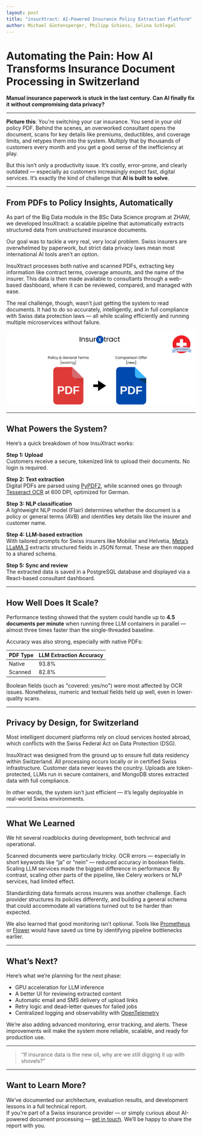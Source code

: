 ```yaml
---
layout: post
title: "insurXtract: AI-Powered Insurance Policy Extraction Platform"
author: Michael Güntensperger, Philipp Schiess, Selina Schlegel
---
```


# Automating the Pain: How AI Transforms Insurance Document Processing in Switzerland

**Manual insurance paperwork is stuck in the last century. Can AI finally fix it without compromising data privacy?**

---

**Picture this**: You're switching your car insurance. You send in your old policy PDF. Behind the scenes, an overworked consultant opens the document, scans for key details like premiums, deductibles, and coverage limits, and retypes them into the system. Multiply that by thousands of customers every month and you get a good sense of the inefficiency at play.

But this isn’t only a productivity issue. It’s costly, error-prone, and clearly outdated — especially as customers increasingly expect fast, digital services. It’s exactly the kind of challenge that **AI is built to solve**.

---

## From PDFs to Policy Insights, Automatically

As part of the Big Data module in the BSc Data Science program at ZHAW, we developed InsuXtract: a scalable pipeline that automatically extracts structured data from unstructured insurance documents.

Our goal was to tackle a very real, very local problem. Swiss insurers are overwhelmed by paperwork, but strict data privacy laws mean most international AI tools aren’t an option.

InsuXtract processes both native and scanned PDFs, extracting key information like contract terms, coverage amounts, and the name of the insurer. This data is then made available to consultants through a web-based dashboard, where it can be reviewed, compared, and managed with ease.

The real challenge, though, wasn’t just getting the system to read documents. It had to do so accurately, intelligently, and in full compliance with Swiss data protection laws — all while scaling efficiently and running multiple microservices without failure.
<p align="center">
<img src="/assets/img/2025-05-30-group12-insurXract.png" width="700" alt="Core Concept">
</p>

---

## What Powers the System?

Here’s a quick breakdown of how InsuXtract works:

**Step 1: Upload**  
Customers receive a secure, tokenized link to upload their documents. No login is required.

**Step 2: Text extraction**  
Digital PDFs are parsed using [PyPDF2](https://pypi.org/project/PyPDF2/), while scanned ones go through [Tesseract OCR](https://github.com/tesseract-ocr/tesseract) at 600 DPI, optimized for German.

**Step 3: NLP classification**  
A lightweight NLP model (Flair) determines whether the document is a policy or general terms (AVB) and identifies key details like the insurer and customer name.

**Step 4: LLM-based extraction**  
With tailored prompts for Swiss insurers like Mobiliar and Helvetia, [Meta’s LLaMA 3](https://ai.meta.com/llama/) extracts structured fields in JSON format. These are then mapped to a shared schema.

**Step 5: Sync and review**  
The extracted data is saved in a PostgreSQL database and displayed via a React-based consultant dashboard.

---

## How Well Does It Scale?

Performance testing showed that the system could handle up to **4.5 documents per minute** when running three LLM containers in parallel — almost three times faster than the single-threaded baseline.

Accuracy was also strong, especially with native PDFs:

| PDF Type | LLM Extraction Accuracy |
|----------|-------------------------|
| Native   | 93.8%                   |
| Scanned  | 82.8%                   |

Boolean fields (such as "covered: yes/no") were most affected by OCR issues. Nonetheless, numeric and textual fields held up well, even in lower-quality scans.

---

## Privacy by Design, for Switzerland

Most intelligent document platforms rely on cloud services hosted abroad, which conflicts with the Swiss Federal Act on Data Protection (DSG).

InsuXtract was designed from the ground up to ensure full data residency within Switzerland. All processing occurs locally or in certified Swiss infrastructure. Customer data never leaves the country. Uploads are token-protected, LLMs run in secure containers, and MongoDB stores extracted data with full compliance. 

In other words, the system isn’t just efficient — it’s legally deployable in real-world Swiss environments.

---

## What We Learned

We hit several roadblocks during development, both technical and operational.

Scanned documents were particularly tricky. OCR errors — especially in short keywords like “ja” or “nein” — reduced accuracy in boolean fields. Scaling LLM services made the biggest difference in performance. By contrast, scaling other parts of the pipeline, like Celery workers or NLP services, had limited effect.

Standardizing data formats across insurers was another challenge. Each provider structures its policies differently, and building a general schema that could accommodate all variations turned out to be harder than expected. 

We also learned that good monitoring isn’t optional. Tools like [Prometheus](https://prometheus.io/) or [Flower](https://flower.readthedocs.io/) would have saved us time by identifying pipeline bottlenecks earlier.

---

## What’s Next?

Here’s what we’re planning for the next phase:

- GPU acceleration for LLM inference  
- A better UI for reviewing extracted content  
- Automatic email and SMS delivery of upload links  
- Retry logic and dead-letter queues for failed jobs  
- Centralized logging and observability with [OpenTelemetry](https://opentelemetry.io/)

We’re also adding advanced monitoring, error tracking, and alerts. These improvements will make the system more reliable, scalable, and ready for production use.

---

> “If insurance data is the new oil, why are we still digging it up with shovels?”

---

## Want to Learn More?

We’ve documented our architecture, evaluation results, and development lessons in a full technical report.  
If you're part of a Swiss insurance provider — or simply curious about AI-powered document processing — [get in touch](mailto:schlesel@students.zhaw.ch). We’ll be happy to share the report with you.
